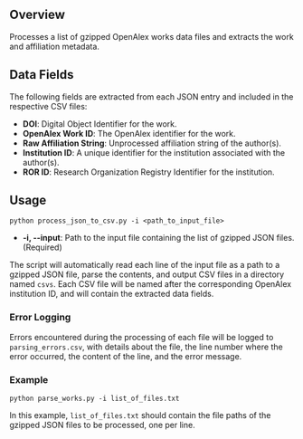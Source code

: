 ## Overview

Processes a list of gzipped OpenAlex works data files and extracts the work and affiliation metadata.

## Data Fields

The following fields are extracted from each JSON entry and included in the respective CSV files:

- **DOI**: Digital Object Identifier for the work.
- **OpenAlex Work ID**: The OpenAlex identifier for the work.
- **Raw Affiliation String**: Unprocessed affiliation string of the author(s).
- **Institution ID**: A unique identifier for the institution associated with the author(s).
- **ROR ID**: Research Organization Registry Identifier for the institution.

## Usage

```
python process_json_to_csv.py -i <path_to_input_file>
```

- **-i, --input**: Path to the input file containing the list of gzipped JSON files. (Required)

The script will automatically read each line of the input file as a path to a gzipped JSON file, parse the contents, and output CSV files in a directory named `csvs`. Each CSV file will be named after the corresponding OpenAlex institution ID, and will contain the extracted data fields.

### Error Logging

Errors encountered during the processing of each file will be logged to `parsing_errors.csv`, with details about the file, the line number where the error occurred, the content of the line, and the error message.

### Example

```
python parse_works.py -i list_of_files.txt
```

In this example, `list_of_files.txt` should contain the file paths of the gzipped JSON files to be processed, one per line.
